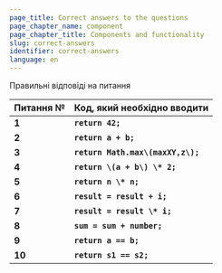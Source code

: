 ```yaml
---
page_title: Сorrect answers to the questions
page_chapter_name: component
page_chapter_title: Components and functionality
slug: correct-answers
identifier: correct-answers
language: en
---
```



Правильні відповіді на питання

| **Питання №** | **Код, який необхідно вводити**   |
| ------------- | --------------------------------- |
| **1**         | **`return 42;`**                  |
| **2**         | **`return a + b;`**               |
| **3**         | **`return Math.max\(maxXY,z\);`** |
| **4**         | **`return \(a + b\) \* 2;`**      |
| **5**         | **`return n \* n;`**              |
| **6**         | **`result = result + i;`**        |
| **7**         | **`result = result \* i;`**       |
| **8**         | **`sum = sum + number;`**         |
| **9**         | **`return a == b;`**              |
| **10**        | **`return s1 == s2;`**            |